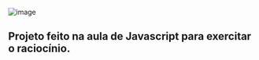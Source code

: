 ![image](https://user-images.githubusercontent.com/72840768/220956787-9c5a6c01-b810-45e4-83e1-982e131db960.png)


## Projeto feito na aula de Javascript para exercitar o raciocínio.
